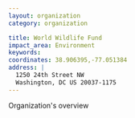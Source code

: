 ```yaml
---
layout: organization
category: organization

title: World Wildlife Fund
impact_area: Environment
keywords: 
coordinates: 38.906395,-77.051384
address: |
  1250 24th Street NW
  Washington, DC US 20037-1175
---
```

Organization's overview
